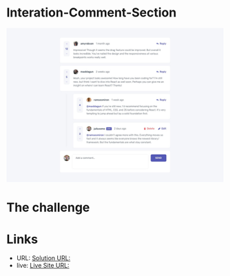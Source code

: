 # Interation-Comment-Section

![Interation comment section](/design/desktop-design.jpg)

# The challenge


# Links
- URL: [Solution URL:](https://github.com/tdmoree/Interation-Comment-Section.git)
- live: [Live Site URL:]( https://tdmoree.github.io/Interation-Comment-Section/)
